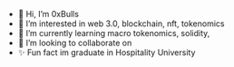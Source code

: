 - 👋 Hi, I’m 0xBulls
- 👀 I’m interested in web 3.0, blockchain, nft, tokenomics
- 🌱 I’m currently learning macro tokenomics, solidity,
- 💞️ I’m looking to collaborate on 
- ✨ Fun fact im graduate in Hospitality University

<!---
Bulltorned/Bulltorned is a ✨ special ✨ repository because its `README.md` (this file) appears on your GitHub profile.
You can click the Preview link to take a look at your changes.
--->
